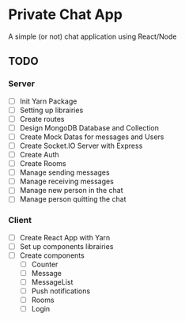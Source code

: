 # Private Chat App
A simple (or not) chat application using React/Node

## TODO

### Server
- [ ] Init Yarn Package
- [ ] Setting up librairies
- [ ] Create routes
- [ ] Design MongoDB Database and Collection
- [ ] Create Mock Datas for messages and Users
- [ ] Create Socket.IO Server with Express
- [ ] Create Auth
- [ ] Create Rooms
- [ ] Manage sending messages
- [ ] Manage receiving messages
- [ ] Manage new person in the chat
- [ ] Manage person quitting the chat

### Client
- [ ] Create React App with Yarn
- [ ] Set up components librairies
- [ ] Create components
  - [ ] Counter
  - [ ] Message
  - [ ] MessageList
  - [ ] Push notifications
  - [ ] Rooms
  - [ ] Login
